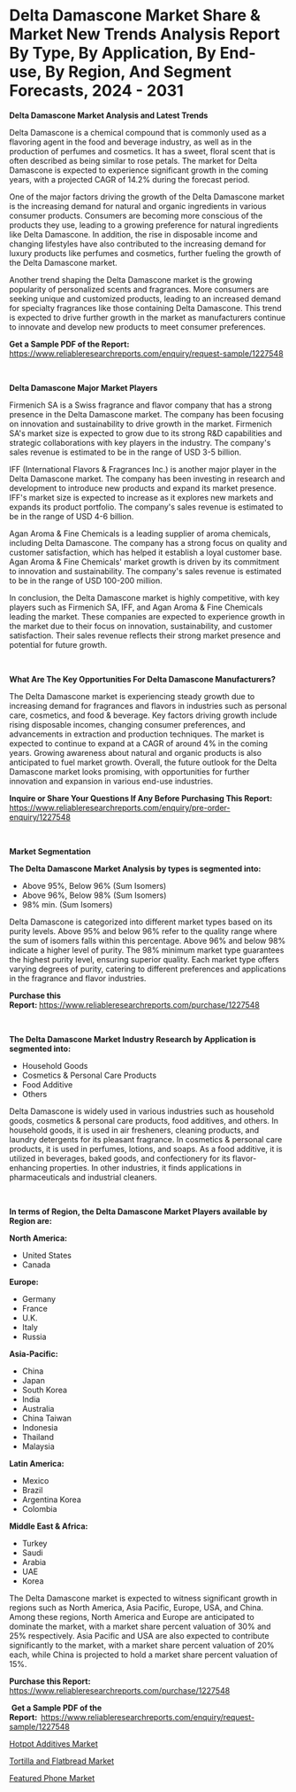 <p><h1>Delta Damascone Market Share & Market New Trends Analysis Report By Type, By Application, By End-use, By Region, And Segment Forecasts, 2024 - 2031</h1></p><p><strong>Delta Damascone Market Analysis and Latest Trends</strong></p>
<p><p>Delta Damascone is a chemical compound that is commonly used as a flavoring agent in the food and beverage industry, as well as in the production of perfumes and cosmetics. It has a sweet, floral scent that is often described as being similar to rose petals. The market for Delta Damascone is expected to experience significant growth in the coming years, with a projected CAGR of 14.2% during the forecast period.</p><p>One of the major factors driving the growth of the Delta Damascone market is the increasing demand for natural and organic ingredients in various consumer products. Consumers are becoming more conscious of the products they use, leading to a growing preference for natural ingredients like Delta Damascone. In addition, the rise in disposable income and changing lifestyles have also contributed to the increasing demand for luxury products like perfumes and cosmetics, further fueling the growth of the Delta Damascone market.</p><p>Another trend shaping the Delta Damascone market is the growing popularity of personalized scents and fragrances. More consumers are seeking unique and customized products, leading to an increased demand for specialty fragrances like those containing Delta Damascone. This trend is expected to drive further growth in the market as manufacturers continue to innovate and develop new products to meet consumer preferences.</p></p>
<p><strong>Get a Sample PDF of the Report:&nbsp;</strong> <a href="https://www.reliableresearchreports.com/enquiry/request-sample/1227548">https://www.reliableresearchreports.com/enquiry/request-sample/1227548</a></p>
<p>&nbsp;</p>
<p><strong>Delta Damascone Major Market Players</strong></p>
<p><p>Firmenich SA is a Swiss fragrance and flavor company that has a strong presence in the Delta Damascone market. The company has been focusing on innovation and sustainability to drive growth in the market. Firmenich SA's market size is expected to grow due to its strong R&D capabilities and strategic collaborations with key players in the industry. The company's sales revenue is estimated to be in the range of USD 3-5 billion.</p><p>IFF (International Flavors & Fragrances Inc.) is another major player in the Delta Damascone market. The company has been investing in research and development to introduce new products and expand its market presence. IFF's market size is expected to increase as it explores new markets and expands its product portfolio. The company's sales revenue is estimated to be in the range of USD 4-6 billion.</p><p>Agan Aroma & Fine Chemicals is a leading supplier of aroma chemicals, including Delta Damascone. The company has a strong focus on quality and customer satisfaction, which has helped it establish a loyal customer base. Agan Aroma & Fine Chemicals' market growth is driven by its commitment to innovation and sustainability. The company's sales revenue is estimated to be in the range of USD 100-200 million.</p><p>In conclusion, the Delta Damascone market is highly competitive, with key players such as Firmenich SA, IFF, and Agan Aroma & Fine Chemicals leading the market. These companies are expected to experience growth in the market due to their focus on innovation, sustainability, and customer satisfaction. Their sales revenue reflects their strong market presence and potential for future growth.</p></p>
<p>&nbsp;</p>
<p><strong>What Are The Key Opportunities For Delta Damascone Manufacturers?</strong></p>
<p><p>The Delta Damascone market is experiencing steady growth due to increasing demand for fragrances and flavors in industries such as personal care, cosmetics, and food & beverage. Key factors driving growth include rising disposable incomes, changing consumer preferences, and advancements in extraction and production techniques. The market is expected to continue to expand at a CAGR of around 4% in the coming years. Growing awareness about natural and organic products is also anticipated to fuel market growth. Overall, the future outlook for the Delta Damascone market looks promising, with opportunities for further innovation and expansion in various end-use industries.</p></p>
<p><strong>Inquire or Share Your Questions If Any Before Purchasing This Report:</strong> <a href="https://www.reliableresearchreports.com/enquiry/pre-order-enquiry/1227548">https://www.reliableresearchreports.com/enquiry/pre-order-enquiry/1227548</a></p>
<p>&nbsp;</p>
<p><strong>Market Segmentation</strong></p>
<p><strong>The Delta Damascone Market Analysis by types is segmented into:</strong></p>
<p><ul><li>Above 95%, Below 96% (Sum Isomers)</li><li>Above 96%, Below 98% (Sum Isomers)</li><li>98% min. (Sum Isomers)</li></ul></p>
<p><p>Delta Damascone is categorized into different market types based on its purity levels. Above 95% and below 96% refer to the quality range where the sum of isomers falls within this percentage. Above 96% and below 98% indicate a higher level of purity. The 98% minimum market type guarantees the highest purity level, ensuring superior quality. Each market type offers varying degrees of purity, catering to different preferences and applications in the fragrance and flavor industries.</p></p>
<p><strong>Purchase this Report:&nbsp;</strong><a href="https://www.reliableresearchreports.com/purchase/1227548">https://www.reliableresearchreports.com/purchase/1227548</a></p>
<p>&nbsp;</p>
<p><strong>The Delta Damascone Market Industry Research by Application is segmented into:</strong></p>
<p><ul><li>Household Goods</li><li>Cosmetics & Personal Care Products</li><li>Food Additive</li><li>Others</li></ul></p>
<p><p>Delta Damascone is widely used in various industries such as household goods, cosmetics & personal care products, food additives, and others. In household goods, it is used in air fresheners, cleaning products, and laundry detergents for its pleasant fragrance. In cosmetics & personal care products, it is used in perfumes, lotions, and soaps. As a food additive, it is utilized in beverages, baked goods, and confectionery for its flavor-enhancing properties. In other industries, it finds applications in pharmaceuticals and industrial cleaners.</p></p>
<p>&nbsp;</p>
<p><strong>In terms of Region, the Delta Damascone Market Players available by Region are:</strong></p>
<p>
    <p> <strong> North America: </strong>
        <ul>
            <li>United States</li>
            <li>Canada</li>
        </ul>
        </p> 
    <p> <strong> Europe: </strong>
        <ul>
            <li>Germany</li>
            <li>France</li>
            <li>U.K.</li>
            <li>Italy</li>
            <li>Russia</li>
        </ul>
        </p> 
    <p> <strong> Asia-Pacific: </strong>
        <ul>
            <li>China</li>
            <li>Japan</li>
            <li>South Korea</li>
            <li>India</li>
            <li>Australia</li>
            <li>China Taiwan</li>
            <li>Indonesia</li>
            <li>Thailand</li>
            <li>Malaysia</li>
        </ul>
        </p> 
    <p> <strong> Latin America: </strong>
        <ul>
            <li>Mexico</li>
            <li>Brazil</li>
            <li>Argentina Korea</li>
            <li>Colombia</li>
        </ul>
        </p> 
    <p> <strong> Middle East & Africa: </strong>
        <ul>
            <li>Turkey</li>
            <li>Saudi</li>
            <li>Arabia</li>
            <li>UAE</li>
            <li>Korea</li>
        </ul>
    </p>
    </p>
<p><p>The Delta Damascone market is expected to witness significant growth in regions such as North America, Asia Pacific, Europe, USA, and China. Among these regions, North America and Europe are anticipated to dominate the market, with a market share percent valuation of 30% and 25% respectively. Asia Pacific and USA are also expected to contribute significantly to the market, with a market share percent valuation of 20% each, while China is projected to hold a market share percent valuation of 15%.</p></p>
<p><strong>Purchase this Report: </strong><a href="https://www.reliableresearchreports.com/purchase/1227548">https://www.reliableresearchreports.com/purchase/1227548</a></p>
<p>&nbsp;<strong>Get a Sample PDF of the Report:&nbsp;&nbsp;</strong><a href="https://www.reliableresearchreports.com/enquiry/request-sample/1227548">https://www.reliableresearchreports.com/enquiry/request-sample/1227548</a></p>
<p><strong></strong></p>
<p><p><a href="https://view.publitas.com/reportprime-1/hotpot-additives-market-research-report-the-key-to-successful-business-strategy-forecasted-for-period-from-2023-2030/">Hotpot Additives Market</a></p><p><a href="https://view.publitas.com/reportprime-1/insights-into-tortilla-and-flatbread-market-size-analysing-market-share-trends-and-growth-from-2023-to-2030/">Tortilla and Flatbread Market</a></p><p><a href="https://view.publitas.com/reportprime-1/featured-phone-market-size-reflecting-a-forecast-till-2030-market-by-type-by-application-and-by-geography/">Featured Phone Market</a></p></p>